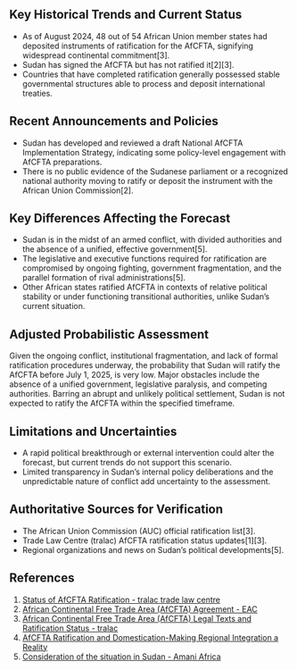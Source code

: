 ## Key Historical Trends and Current Status

- As of August 2024, 48 out of 54 African Union member states had deposited instruments of ratification for the AfCFTA, signifying widespread continental commitment[3].
- Sudan has signed the AfCFTA but has not ratified it[2][3].
- Countries that have completed ratification generally possessed stable governmental structures able to process and deposit international treaties.

## Recent Announcements and Policies

- Sudan has developed and reviewed a draft National AfCFTA Implementation Strategy, indicating some policy-level engagement with AfCFTA preparations.
- There is no public evidence of the Sudanese parliament or a recognized national authority moving to ratify or deposit the instrument with the African Union Commission[2].

## Key Differences Affecting the Forecast

- Sudan is in the midst of an armed conflict, with divided authorities and the absence of a unified, effective government[5].
- The legislative and executive functions required for ratification are compromised by ongoing fighting, government fragmentation, and the parallel formation of rival administrations[5].
- Other African states ratified AfCFTA in contexts of relative political stability or under functioning transitional authorities, unlike Sudan’s current situation.

## Adjusted Probabilistic Assessment

Given the ongoing conflict, institutional fragmentation, and lack of formal ratification procedures underway, the probability that Sudan will ratify the AfCFTA before July 1, 2025, is very low. Major obstacles include the absence of a unified government, legislative paralysis, and competing authorities. Barring an abrupt and unlikely political settlement, Sudan is not expected to ratify the AfCFTA within the specified timeframe.

## Limitations and Uncertainties

- A rapid political breakthrough or external intervention could alter the forecast, but current trends do not support this scenario.
- Limited transparency in Sudan’s internal policy deliberations and the unpredictable nature of conflict add uncertainty to the assessment.

## Authoritative Sources for Verification

- The African Union Commission (AUC) official ratification list[3].
- Trade Law Centre (tralac) AfCFTA ratification status updates[1][3].
- Regional organizations and news on Sudan’s political developments[5].

## References

1. [Status of AfCFTA Ratification - tralac trade law centre](https://www.tralac.org/resources/infographic/13795-status-of-afcfta-ratification.html)
2. [African Continental Free Trade Area (AfCFTA) Agreement - EAC](https://www.eac.int/trade/international-trade/trade-agreements/african-continental-free-trade-area-afcfta-agreement)
3. [African Continental Free Trade Area (AfCFTA) Legal Texts and Ratification Status - tralac](https://www.tralac.org/resources/by-region/cfta.html)
4. [AfCFTA Ratification and Domestication-Making Regional Integration a Reality](https://africainternationaltrade.com/2025/04/22/afcfta-ratification-and-domestication-making-regional-integration-a-reality/)
5. [Consideration of the situation in Sudan - Amani Africa](https://amaniafrica-et.org/consideration-of-the-situation-in-sudan-feb14-2025/)